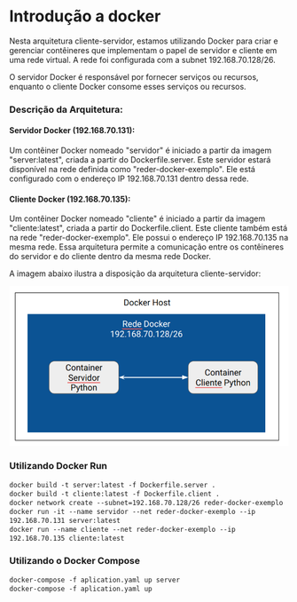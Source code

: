 # Introdução a docker

Nesta arquitetura cliente-servidor, estamos utilizando Docker para criar e gerenciar contêineres que implementam o papel de servidor e cliente em uma rede virtual. A rede foi configurada com a subnet 192.168.70.128/26.

O servidor Docker é responsável por fornecer serviços ou recursos, enquanto o cliente Docker consome esses serviços ou recursos.

### Descrição da Arquitetura:

#### Servidor Docker (192.168.70.131):

Um contêiner Docker nomeado "servidor" é iniciado a partir da imagem "server:latest", criada a partir do Dockerfile.server.
Este servidor estará disponível na rede definida como "reder-docker-exemplo".
Ele está configurado com o endereço IP 192.168.70.131 dentro dessa rede.

#### Cliente Docker (192.168.70.135):

Um contêiner Docker nomeado "cliente" é iniciado a partir da imagem "cliente:latest", criada a partir do Dockerfile.client.
Este cliente também está na rede "reder-docker-exemplo".
Ele possui o endereço IP 192.168.70.135 na mesma rede.
Essa arquitetura permite a comunicação entre os contêineres do servidor e do cliente dentro da mesma rede Docker.

A imagem abaixo ilustra a disposição da arquitetura cliente-servidor:


![Arquitetura Cliente-Servidor](docs/images/arquitetura.png)


### Utilizando Docker Run

```
docker build -t server:latest -f Dockerfile.server .
docker build -t cliente:latest -f Dockerfile.client .
docker network create --subnet=192.168.70.128/26 reder-docker-exemplo
docker run -it --name servidor --net reder-docker-exemplo --ip 192.168.70.131 server:latest 
docker run --name cliente --net reder-docker-exemplo --ip 192.168.70.135 cliente:latest
```

### Utilizando o Docker Compose

```
docker-compose -f aplication.yaml up server
docker-compose -f aplication.yaml up
```